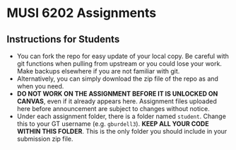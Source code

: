 # MUSI 6202 Assignments

## Instructions for Students
- You can fork the repo for easy update of your local copy. Be careful with git functions when pulling from upstream or you could lose your work. Make backups elsewhere if you are not familiar with git.
- Alternatively, you can simply download the zip file of the repo as and when you need.
- **DO NOT WORK ON THE ASSIGNMENT BEFORE IT IS UNLOCKED ON CANVAS**, even if it already appears here. Assignment files uploaded here before announcement are subject to changes without notice. 
- Under each assignment folder, there is a folder named `student`. Change this to your GT username (e.g. `gburdell3`). **KEEP ALL YOUR CODE WITHIN THIS FOLDER**. This is the only folder you should include in your submission zip file.